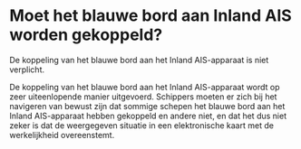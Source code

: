 # Moet het blauwe bord aan Inland AIS worden gekoppeld?

De koppeling van het blauwe bord aan het Inland AIS-apparaat is niet verplicht.

De koppeling van het blauwe bord aan het Inland AIS-apparaat wordt op zeer uiteenlopende manier uitgevoerd. Schippers moeten er zich bij het navigeren van bewust zijn dat sommige schepen het blauwe bord aan het Inland AIS-apparaat hebben gekoppeld en andere niet, en dat het dus niet zeker is dat de weergegeven situatie in een elektronische kaart met de werkelijkheid overeenstemt.

